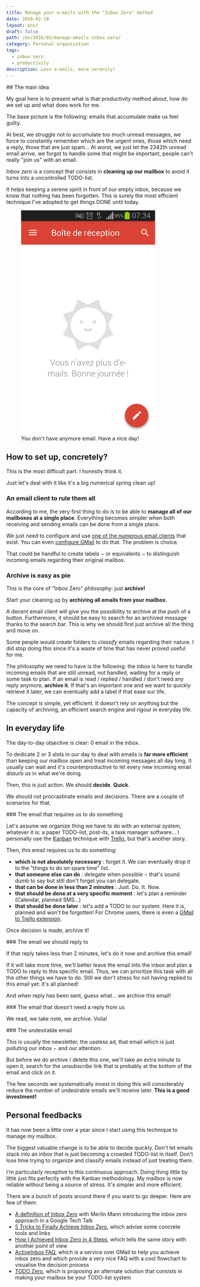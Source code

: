 ```yaml
---
title: Manage your e-mails with the "Inbox Zero" method
date: 2016-02-18
layout: post
draft: false
path: /en/2016/02/manage-emails-inbox-zero/
category: Personal organization
tags:
  - inbox zero
  - productivity
description: Less e-mails, more serenity!
---
```


## The main idea

My goal here is to present what is that productivity method about, how do we set up and what does work for me.

The base picture is the following: emails that accumulate make us feel guilty.

At best, we struggle not to accumulate too much unread messages, we force to constantly remember which are the urgent ones, those which need a reply, those that are just spam… At worst, we just let the 2342th unread email arrive, we forgot to handle some that might be important, people can't really "join us" with an email.

_Inbox zero_ is a concept that consists in **cleaning up our mailbox** to avoid it turns into a uncontrolled TODO-list.

It helps keeping a serene spirit in front of our empty inbox, because we know that nothing has been forgotten. This is surely the most efficient technique I've adopted to get things DONE until today.

<figure>
  <img src='./the-ultimate-goal.png' alt='The Holy Grail' />
  <figcaption>You don't have anymore email. Have a nice day!</figcaption>
</figure>

## How to set up, concretely?

This is the most difficult part. I honestly think it.

Just let's deal with it like it's a big numerical spring clean up!

### An email client to rule them all

According to me, the very first thing to do is to be able to **manage all of our mailboxes at a single place**. Everything becomes simpler when both receiving and sending emails can be done from a single place.

We just need to configure and use [one of the numerous email clients](https://en.wikipedia.org/wiki/Comparison_of_email_clients) that exist. You can even [configure GMail](http://www.oxhow.com/manage-multiple-email-accounts-from-one-gmail-account/) to do that. The problem is choice.

That could be handful to create labels − or equivalents − to distinguish incoming emails regarding their original mailbox.

### Archive is easy as pie

This is the core of "Inbox Zero" philosophy: just **archive!**

Start your cleaning up by **archiving all emails from your mailbox**.

A decent email client will give you the possibility to archive at the push of a button. Furthermore, it should be easy to search for an archived message thanks to the search bar. This is why we should first just archive all the thing and move on.

Some people would create folders to _classify_ emails regarding their nature. I did stop doing this since it's a waste of time that has never proved useful for me.

The philosophy we need to have is the following: the inbox is here to handle incoming emails that are still unread, not handled, waiting for a reply or some task to plan. If an email is read / replied / handled / don't need any reply anymore, **archive it**. If that's an important one and we want to quickly retrieve it later, we can eventually add a label if that ease our life.

The concept is simple, yet efficient. It doesn't rely on anything but the capacity of archiving, an efficient search engine and rigour in everyday life.

## In everyday life

The day-to-day objective is clear: 0 email in the inbox.

To dedicate 2 or 3 slots in our day to deal with emails is **far more efficient** than keeping our mailbox open and treat incoming messages all day long. It usually can wait and it's counterproductive to let every new incoming email disturb us in what we're doing.

Then, this is just action. We should **decide**. **Quick**.

We should not procrastinate emails and decisions. There are a couple of scenarios for that.

### The email that requires us to do something

Let's assume we organize thing we have to do with an external system, whatever it is: a paper TODO-list, post-its, a task manager software… I personally use the [Kanban](<https://en.wikipedia.org/wiki/Kanban_(development)>) technique with [Trello](https://trello.com/), but that's another story.

Then, this email requires us to do something:

* **which is not absolutely necessary** : forget it. We can eventually drop it to the "things to do on spare time" list.
* **that someone else can do** : delegate when possible − that's sound dumb to say but still don't forget you can delegate.
* **that can be done in less than 2 minutes** : Just. Do. It. Now.
* **that should be done at a very specific moment** : let's plan a reminder (Calendar, planned SMS…)
* **that should be done later** : let's add a TODO to our system. Here it is, planned and won't be forgotten! For Chrome users, there is even a [GMail to Trello extension](https://chrome.google.com/webstore/detail/gmail-to-trello/oceoildfbiaeclndnjknjpfaoofeekgl).

Once decision is made, archive it!

### The email we should reply to

If that reply takes less than 2 minutes, let's do it now and archive this email!

If it will take more time, we'll better leave the email into the inbox and plan a TODO to reply to this specific email. Thus, we can prioritize this task with all the other things we have to do. Still we don't stress for not having replied to this email yet: it's all planned!

And when reply has been sent, guess what… we archive this email!

### The email that doesn't need a reply from us

We read, we take note, we archive. Voila!

### The undesirable email

This is usually the newsletter, the useless ad, that email which is just polluting our inbox − and our attention.

But before we do archive / delete this one, we'll take an extra minute to open it, search for the _unsubscribe_ link that is probably at the bottom of the email and click on it.

The few seconds we systematically invest in doing this will considerably reduce the number of undesirable emails we'll receive later. **This is a good investment!**

## Personal feedbacks

It has now been a little over a year since I start using this technique to manage my mailbox.

The biggest valuable change is to be able to decide quickly. Don't let emails stack into an inbox that is just becoming a crowded TODO-list in itself. Don't lose time trying to organize and classify emails instead of just treating them.

I'm particularly receptive to this continuous approach. Doing thing little by little just fits perfectly with the Kanban methodology. My mailbox is now reliable without being a source of stress. It's simpler and more efficient.

There are a bunch of posts around there if you want to go deeper. Here are few of them:

* [A definition of Inbox Zero](http://whatis.techtarget.com/definition/inbox-zero) with Merlin Mann introducing the inbox zero approach in a Google Tech Talk
* [5 Tricks to Finally Achieve Inbox Zero](http://mashable.com/2013/10/10/inbox-zero/#mau36McO6Eq6), which advise some concrete tools and links
* [How I Achieved Inbox Zero in 4 Steps](http://www.lifehack.org/articles/productivity/how-achieved-inbox-zero-4-steps.html), which tells the same story with another point of view
* [ActiveInbox FAQ](https://www.activeinboxhq.com/support/inbox_zero_gmail.php), which is a service over GMail to help you achieve inbox zero and which provide a very nice FAQ with a cool flowchart to visualise the decision process
* [TODO Zero](http://verekia.com/slides/todo-zero/), which is proposing an alternate solution that consists in making your mailbox be your TODO-list system
